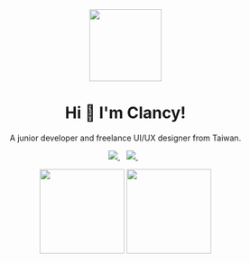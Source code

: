 <div id="header" align="center">
  <img src="https://github.com/boyonglin/boyonglin/assets/56038738/122aeffe-9137-43a6-a54e-99916d70ac15" width="128"/>
  <h1> Hi 👋 I'm Clancy! </h1>
</div>

<p align='center'>
A junior developer and freelance UI/UX designer from Taiwan.
</p>

<p align='center'>
  <a href="mailto:boyong.lllin@gmail.com">
    <img src="https://img.shields.io/badge/Gmail-D14836?style=for-the-badge&logo=gmail&logoColor=white" />
  </a>&nbsp;&nbsp;
  <a href="https://www.linkedin.com/in/boyonglin/">
    <img src="https://img.shields.io/badge/LinkedIn-0077B5?style=for-the-badge&logo=linkedin&logoColor=white" />        
  </a>&nbsp;&nbsp;
</p>

<p align='center'>
  <a href="#"><img src="https://github-readme-stats-git-masterrstaa-rickstaa.vercel.app/api?username=boyonglin&theme=tokyonight" height="150"></a>
  <a href="#"><img src="https://github-readme-streak-stats.herokuapp.com/?user=boyonglin&theme=tokyonight" height="150"></a>
</p>

<!--
**boyonglin/boyonglin** is a ✨ _special_ ✨ repository because its `README.md` (this file) appears on your GitHub profile.

Here are some ideas to get you started:

- 🔭 I’m currently working on ...
- 🌱 I’m currently learning ...
- 👯 I’m looking to collaborate on ...
- 🤔 I’m looking for help with ...
- 💬 Ask me about ...
- 📫 How to reach me: ...
- 😄 Pronouns: ...
- ⚡ Fun fact: ...
-->
